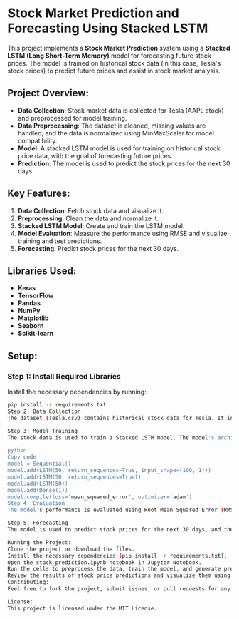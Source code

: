 # Stock Market Prediction and Forecasting Using Stacked LSTM

This project implements a **Stock Market Prediction** system using a **Stacked LSTM (Long Short-Term Memory)** model for forecasting future stock prices. The model is trained on historical stock data (in this case, Tesla's stock prices) to predict future prices and assist in stock market analysis.

## Project Overview:

- **Data Collection**: Stock market data is collected for Tesla (AAPL stock) and preprocessed for model training.
- **Data Preprocessing**: The dataset is cleaned, missing values are handled, and the data is normalized using MinMaxScaler for model compatibility.
- **Model**: A stacked LSTM model is used for training on historical stock price data, with the goal of forecasting future prices.
- **Prediction**: The model is used to predict the stock prices for the next 30 days.

## Key Features:

1. **Data Collection**: Fetch stock data and visualize it.
2. **Preprocessing**: Clean the data and normalize it.
3. **Stacked LSTM Model**: Create and train the LSTM model.
4. **Model Evaluation**: Measure the performance using RMSE and visualize training and test predictions.
5. **Forecasting**: Predict stock prices for the next 30 days.

## Libraries Used:

- **Keras**
- **TensorFlow**
- **Pandas**
- **NumPy**
- **Matplotlib**
- **Seaborn**
- **Scikit-learn**


## Setup:

### Step 1: Install Required Libraries

Install the necessary dependencies by running:

```bash
pip install -r requirements.txt
Step 2: Data Collection
The dataset (Tesla.csv) contains historical stock data for Tesla. It includes columns such as Open, High, Low, Close, Volume, and Adj Close. The data is preprocessed for use in the model.

Step 3: Model Training
The stock data is used to train a Stacked LSTM model. The model's architecture consists of three LSTM layers followed by a Dense layer for prediction.

python
Copy code
model = Sequential()
model.add(LSTM(50, return_sequences=True, input_shape=(100, 1)))
model.add(LSTM(50, return_sequences=True))
model.add(LSTM(50))
model.add(Dense(1))
model.compile(loss='mean_squared_error', optimizer='adam')
Step 4: Evaluation
The model's performance is evaluated using Root Mean Squared Error (RMSE), and the predictions are plotted for both training and test data.

Step 5: Forecasting
The model is used to predict stock prices for the next 30 days, and the predicted values are plotted for visualization.

Running the Project:
Clone the project or download the files.
Install the necessary dependencies (pip install -r requirements.txt).
Open the stock_prediction.ipynb notebook in Jupyter Notebook.
Run the cells to preprocess the data, train the model, and generate predictions.
Review the results of stock price predictions and visualize them using matplotlib.
Contributing:
Feel free to fork the project, submit issues, or pull requests for any improvements!

License:
This project is licensed under the MIT License.

